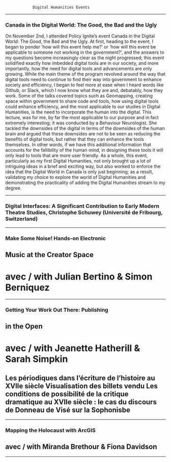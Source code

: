 

                Digital Humanities Events
                
                
                
                
                
-------------------------------------------------------------------------


### Canada in the Digital World: The Good, the Bad and the Ugly


On November 2nd, I attended Policy Ignite’s event Canada in the Digital World: The Good, the Bad and the Ugly. At first, heading to the event, I began to ponder ‘how will this event help me?’ or ‘how will this event be applicable to someone not working in the government?’, and the answers to my questions become increasingly clear as the night progressed; this event solidified exactly how imbedded digital tools are in our society, and more importantly, how the need for digital tools and advancements are only growing. While the main theme of the program revolved around the way that digital tools need to continue to find their way into government to enhance society and efficiency, I began to feel more at ease when I heard words like Github, or Slack, which I now know what they are and, debatably, how they work. Some of the talks covered topics such as Geomapping, creating space within government to share code and tools, how using digital tools could enhance efficiency, and the most applicable to our studies in Digital Humanities, is the need to incorporate the human into the digital. This lecture, was for me, by far the most applicable to our purpose and in fact extremely interesting; it was conducted by a Behaviour Neurologist. She tackled the downsides of the digital in terms of the downsides of the human brain and argued that these downsides are not to be seen as reducing the benefits of digital tools, but rather that they can enhance the tools themselves. In other words, if we have this additional information that accounts for the fallibility of the human mind, in designing these tools it will only lead to tools that are more user friendly. As a whole, this event, particularly as my first Digital Humanities, not only brought up a lot of intriguing ideas in a brief and exciting way, but also worked to enforce the idea that the Digital World in Canada is only just beginning; as a result, validating my choice to explore the world of Digital Humanities and demonstrating the practicality of adding the Digital Humanities stream to my degree. 

-------------------------------------------------------------------------
### Digital Interfaces: A Significant Contribution to Early Modern Theatre Studies,  Christophe Schuwey (Université de Fribourg, Switzerland)
           
-------------------------------------------------------------------------


### Make Some Noise! Hands-on Electronic
## Music at the Creator Space
# avec / with Julian Bertino & Simon Berniquez

---------------------------------------------------------------------------

### Getting Your Work Out There: Publishing
## in the Open
# avec / with Jeanette Hatherill & Sarah Simpkin



Les périodiques dans l’écriture de l’histoire au XVIIe siècle
Visualisation des billets vendu
Les conditions de possibilité de la critique dramatique au XVIIe siècle : le cas du discours de Donneau de Visé sur la Sophonisbe
----------------------------------------------------------------------------


----------------------------------------------------------------------------
### Mapping the Holocaust with ArcGIS
## avec / with Miranda Brethour & Fiona Davidson

----------------------------------------------------------------------------
  
